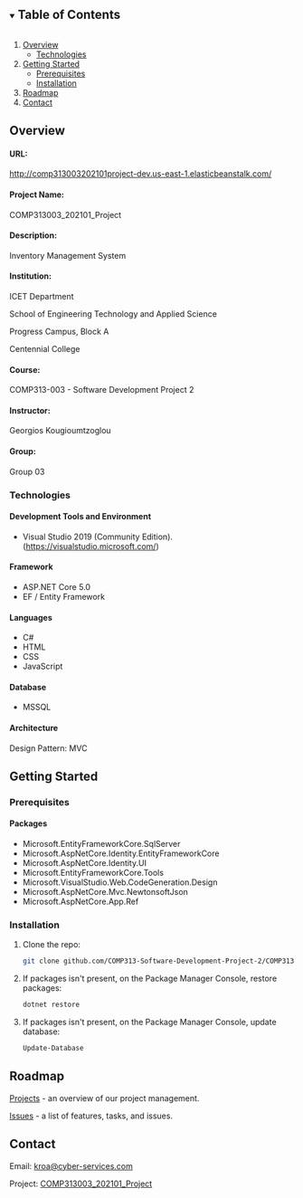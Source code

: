 <!-- TABLE OF CONTENTS -->
<details open="open">
  <summary><h2 style="display: inline-block">Table of Contents</h2></summary>
  <ol>
    <li>
      <a href="#overview">Overview</a>
      <ul>
        <li><a href="#technologies">Technologies</a></li>
      </ul>
    </li>
    <li>
      <a href="#getting-started">Getting Started</a>
      <ul>
        <li><a href="#prerequisites">Prerequisites</a></li>
        <li><a href="#installation">Installation</a></li>
      </ul>
    </li>
    <li><a href="#roadmap">Roadmap</a></li>
    <li><a href="#contact">Contact</a></li>
  </ol>
</details>

## Overview

#### URL:
http://comp313003202101project-dev.us-east-1.elasticbeanstalk.com/


#### Project Name:
COMP313003_202101_Project


#### Description:
Inventory Management System


#### Institution:
ICET Department

School of Engineering Technology and Applied Science  

Progress Campus, Block A 

Centennial College  


#### Course:
COMP313-003 - Software Development Project 2


#### Instructor:
Georgios Kougioumtzoglou


#### Group:
Group 03



### Technologies

#### Development Tools and Environment
* []()Visual Studio 2019 (Community Edition). (https://visualstudio.microsoft.com/)


#### Framework
* []()ASP.NET Core 5.0
* []()EF / Entity Framework


#### Languages
* []()C#
* []()HTML
* []()CSS
* []()JavaScript


#### Database
* []()MSSQL


#### Architecture
Design Pattern: MVC



<!-- GETTING STARTED -->
## Getting Started

### Prerequisites

#### Packages
* []()Microsoft.EntityFrameworkCore.SqlServer
* []()Microsoft.AspNetCore.Identity.EntityFrameworkCore
* []()Microsoft.AspNetCore.Identity.UI
* []()Microsoft.EntityFrameworkCore.Tools
* []()Microsoft.VisualStudio.Web.CodeGeneration.Design
* []()Microsoft.AspNetCore.Mvc.NewtonsoftJson
* []()Microsoft.AspNetCore.App.Ref


### Installation

1. Clone the repo:
   ```sh
   git clone github.com/COMP313-Software-Development-Project-2/COMP313003_202101_Project.git
   ```
2. If packages isn't present, on the Package Manager Console, restore packages:
   ```sh
   dotnet restore
   ```
3. If packages isn't present, on the Package Manager Console, update database:
   ```sh
   Update-Database
   ```


<!-- ROADMAP -->
## Roadmap

[Projects](https://github.com/COMP313-Software-Development-Project-2/COMP313003_202101_Project/projects) - an overview of our project management.

[Issues](https://github.com/COMP313-Software-Development-Project-2/COMP313003_202101_Project/issues) - a list of features, tasks, and issues.



<!-- CONTACT -->
## Contact

Email: kroa@cyber-services.com

Project: [COMP313003_202101_Project](https://github.com/COMP313-Software-Development-Project-2/COMP313003_202101_Project)